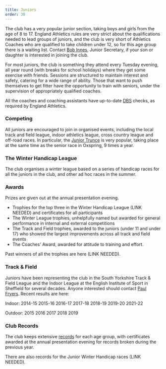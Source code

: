 ```yaml
---
title: Juniors
order: 30
---
```

The club has a very popular junior section, taking boys and girls from the age of 8 to 17.  England Athletics rules are very strict about the qualifications needed to lead groups of juniors, and the club is very short of Athletics Coaches who are qualified to take children under 12, so for this age group there is a waiting list. Contact [Bob Innes](mailto:jane&bob@btinternet.com), Junior Secretary, if your son or daughter is interested in joining the club.

For most juniors, the club is something they attend every Tuesday evening, all year round (with breaks for school holidays) where they get some exercise with friends.  Sessions are structured to maintain interest and safety, catering for a wide range of ability.  Those that want to push themselves to get fitter have the opportunity to train with seniors, under the supervision of appropriately qualified coaches.

All the coaches and coaching assistants have up-to-date [DBS](https://www.gov.uk/government/organisations/disclosure-and-barring-service) checks, as required by England Athletics.

### Competing

All juniors are encouraged to join in organised events, including the local track and field league, indoor athletics league, cross country league and off-road races. In particular, the [Junior Trunce](http://www.trunce.org/) is very popular, taking place at the same time as the senior race in Oxspring, 9 times a year.

### The Winter Handicap League

The club organises a winter league based on a series of handicap races for all the juniors in the club, and other ad hoc races in the summer. 

### Awards

Prizes are given out at the annual presentation evening.
- Trophies for the top three in the Winter Handicap League (LINK NEEDED) and certificates for all participants
- The Winter League trophies, unhelpfully named but awarded for general performance in internal and external competitions
- The Track and Field trophies, awarded to the juniors (under 11 and under 17) who showed the largest improvements across all track and field events
- The Coaches' Award, awarded for attitude to training and effort.

Past winners of all the trophies are here (LINK NEEDED).

### Track & Field

Juniors have been representing the club in the South Yorkshire Track & Field League and the Indoor League at the English Institute of Sport in Sheffield for several decades.  Anyone interested should contact [Paul Fryers](mailto:paul.fryers@gmail.com).  Recent results are here:

Indoor: 2014-15 2015-16 2016-17 2017-18 2018-19 2019-20 2021-22
 
Outdoor: 2015 2016 2017 2018 2019

### Club Records

The club keeps extensive [records](http://results.pfrac.co.uk/Records/) for each age group, with certificates awarded at the annual presentation evening for records broken during the previous year.

There are also records for the Junior Winter Handicap races (LINK NEEDED).


